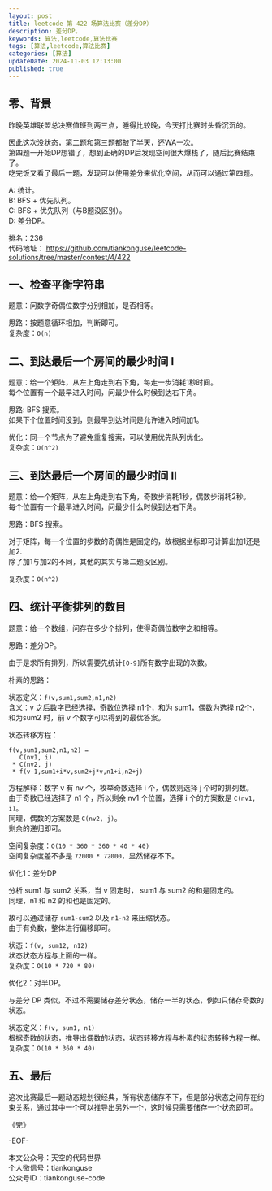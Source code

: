 ```yaml
---
layout: post  
title: leetcode 第 422 场算法比赛（差分DP）  
description: 差分DP。  
keywords: 算法,leetcode,算法比赛  
tags: [算法,leetcode,算法比赛]  
categories: [算法]  
updateDate: 2024-11-03 12:13:00  
published: true  
---
```



## 零、背景  


昨晚英雄联盟总决赛值班到两三点，睡得比较晚，今天打比赛时头昏沉沉的。  


因此这次没状态，第二题和第三题都敲了半天，还WA一次。  
第四题一开始DP想错了，想到正确的DP后发现空间很大爆栈了，随后比赛结束了。  
吃完饭又看了最后一题，发现可以使用差分来优化空间，从而可以通过第四题。  


A: 统计。   
B: BFS + 优先队列。   
C: BFS + 优先队列（与B题没区别）。  
D: 差分DP。  


排名：236  
代码地址： https://github.com/tiankonguse/leetcode-solutions/tree/master/contest/4/422  


## 一、检查平衡字符串  


题意：问数字奇偶位数字分别相加，是否相等。  


思路：按题意循环相加，判断即可。  
复杂度：`O(n)`  


## 二、到达最后一个房间的最少时间 I  


题意：给一个矩阵，从左上角走到右下角，每走一步消耗1秒时间。  
每个位置有一个最早进入时间，问最少什么时候到达右下角。  


思路: BFS 搜索。  
如果下个位置时间没到，则最早到达时间是允许进入时间加1。  


优化：同一个节点为了避免重复搜索，可以使用优先队列优化。  
复杂度：`O(n^2)`  


## 三、到达最后一个房间的最少时间 II  


题意：给一个矩阵，从左上角走到右下角，奇数步消耗1秒，偶数步消耗2秒。  
每个位置有一个最早进入时间，问最少什么时候到达右下角。  


思路：BFS 搜索。  


对于矩阵，每一个位置的步数的奇偶性是固定的，故根据坐标即可计算出加1还是加2.  
除了加1与加2的不同，其他的其实与第二题没区别。  


复杂度：`O(n^2)`  



## 四、统计平衡排列的数目  


题意：给一个数组，问存在多少个排列，使得奇偶位数字之和相等。  


思路：差分DP。  


由于是求所有排列，所以需要先统计`[0-9]`所有数字出现的次数。  


朴素的思路：  


状态定义：`f(v,sum1,sum2,n1,n2)`  
含义：v 之后数字已经选择，奇数位选择 n1个，和为 sum1，偶数为选择 n2个，和为sum2 时，前 v 个数字可以得到的最优答案。  


状态转移方程：  


```
f(v,sum1,sum2,n1,n2) =
   C(nv1, i) 
 * C(nv2, j) 
 * f(v-1,sum1+i*v,sum2+j*v,n1+i,n2+j)
```

方程解释：数字 v 有 nv 个，枚举奇数选择 i 个，偶数则选择 j 个时的排列数。  
由于奇数已经选择了 n1 个，所以剩余 nv1 个位置，选择 i 个的方案数是 `C(nv1, i)`。  
同理，偶数的方案数是 `C(nv2, j)`。  
剩余的递归即可。  


空间复杂度：`O(10 * 360 * 360 * 40 * 40)`  
空间复杂度差不多是 `72000 * 72000`，显然储存不下。  


优化1：差分DP  


分析 sum1 与 sum2 关系，当 v 固定时， sum1 与 sum2 的和是固定的。  
同理，n1 和 n2 的和也是固定的。  


故可以通过储存 `sum1-sum2` 以及 `n1-n2` 来压缩状态。  
由于有负数，整体进行偏移即可。  


状态：`f(v, sum12, n12)`  
状态状态方程与上面的一样。  
复杂度：`O(10 * 720 * 80)`  



优化2：对半DP。  


与差分 DP 类似，不过不需要储存差分状态，储存一半的状态，例如只储存奇数的状态。  


状态定义：`f(v, sum1, n1)`  
根据奇数的状态，推导出偶数的状态，状态转移方程与朴素的状态转移方程一样。  
复杂度：`O(10 * 360 * 40)`  



## 五、最后  


这次比赛最后一题动态规划很经典，所有状态储存不下，但是部分状态之间存在约束关系，通过其中一个可以推导出另外一个，这时候只需要储存一个状态即可。  


《完》  


-EOF-  



本文公众号：天空的代码世界  
个人微信号：tiankonguse  
公众号ID：tiankonguse-code  
  

